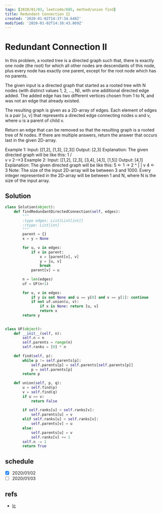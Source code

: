 ```yaml
---
tags: [2020/01/03, leetcode/685, method/union find]
title: Redundant Connection II
created: '2020-01-02T14:37:34.648Z'
modified: '2020-01-02T14:38:43.869Z'
---
```


# Redundant Connection II

In this problem, a rooted tree is a directed graph such that, there is exactly one node (the root) for which all other nodes are descendants of this node, plus every node has exactly one parent, except for the root node which has no parents.

The given input is a directed graph that started as a rooted tree with N nodes (with distinct values 1, 2, ..., N), with one additional directed edge added. The added edge has two different vertices chosen from 1 to N, and was not an edge that already existed.

The resulting graph is given as a 2D-array of edges. Each element of edges is a pair [u, v] that represents a directed edge connecting nodes u and v, where u is a parent of child v.

Return an edge that can be removed so that the resulting graph is a rooted tree of N nodes. If there are multiple answers, return the answer that occurs last in the given 2D-array.

Example 1:
Input: [[1,2], [1,3], [2,3]]
Output: [2,3]
Explanation: The given directed graph will be like this:
  1
 / \
v   v
2-->3
Example 2:
Input: [[1,2], [2,3], [3,4], [4,1], [1,5]]
Output: [4,1]
Explanation: The given directed graph will be like this:
5 <- 1 -> 2
     ^    |
     |    v
     4 <- 3
Note:
The size of the input 2D-array will be between 3 and 1000.
Every integer represented in the 2D-array will be between 1 and N, where N is the size of the input array.


## Solution

```python
class Solution(object):
    def findRedundantDirectedConnection(self, edges):
        """
        :type edges: List[List[int]]
        :rtype: List[int]
        """
        parent = {}
        x = y = None
        
        for u, v in edges:
            if v in parent:
                x = [parent[v], v]
                y = [u, v]
                break
            parent[v] = u
            
        n = len(edges)
        uf = UF(n+1)
        
        for u, v in edges:
            if y is not None and u == y[0] and v == y[1]: continue
            if not uf.union(u, v):
                if x is None: return [u, v]
                return x
        return y
        
        
class UF(object):
    def __init__(self, n):
        self.n = n
        self.parents = range(n)
        self.ranks = [0] * n
    
    def find(self, p):
        while p != self.parents[p]:
            self.parents[p] = self.parents[self.parents[p]]
            p = self.parents[p]
        return p
    
    def union(self, p, q):
        u = self.find(p)
        v = self.find(q)
        if u == v:
            return False
        
        if self.ranks[u] < self.ranks[v]:
            self.parents[u] = v
        elif self.ranks[u] > self.ranks[v]:
            self.parents[v] = u
        else:
            self.parents[u] = v
            self.ranks[v] += 1
        self.n -= 1
        return True
```

## schedule

* [x] 2020/01/02
* [ ] 2020/01/03

## refs

* [lc](https://leetcode.com/problems/redundant-connection-ii/)
